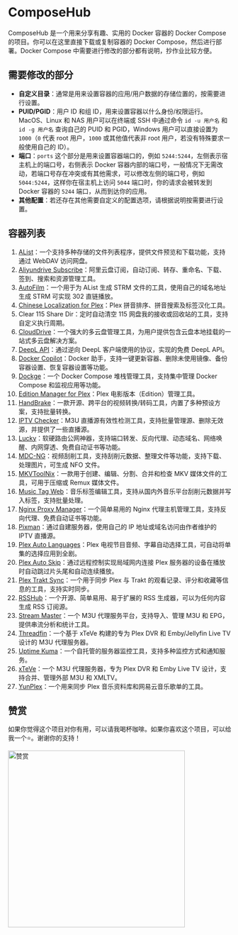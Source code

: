 # ComposeHub
ComposeHub 是一个用来分享有趣、实用的 Docker 容器的 Docker Compose 的项目。你可以在这里直接下载或复制容器的 Docker Compose，然后进行部署。Docker Compose 中需要进行修改的部分都有说明，抄作业比较方便。

## 需要修改的部分
- **自定义目录**：通常是用来设置容器的应用/用户数据的存储位置的，按需要进行设置。
- **PUID/PGID**：用户 ID 和组 ID，用来设置容器以什么身份/权限运行。MacOS、Linux 和 NAS 用户可以在终端或 SSH 中通过命令 `id -u 用户名` 和 `id -g 用户名` 查询自己的 PUID 和 PGID，Windows 用户可以直接设置为 `1000`（`0` 代表 root 用户，`1000` 或其他值代表非 root 用户，若没有特殊要求一般使用自己的 ID）。
- **端口**：`ports` 这个部分是用来设置容器端口的，例如 `5244:5244`，左侧表示宿主机上的端口号，右侧表示 Docker 容器内部的端口号，一般情况下无需改动，若端口号存在冲突或有其他需求，可以修改左侧的端口号，例如 `5044:5244`，这样你在宿主机上访问 `5044` 端口时，你的请求会被转发到 Docker 容器的 `5244` 端口，从而到达你的应用。
- **其他配置**：若还存在其他需要自定义的配置选项，请根据说明按需要进行设置。

## 容器列表
1. [AList](https://alist.nn.ci/zh/)：一个支持多种存储的文件列表程序，提供文件预览和下载功能，支持通过 WebDAV 访问网盘。
2. [Aliyundrive Subscribe](https://github.com/adminpass/aliyundrive-subscribe)：阿里云盘订阅，自动订阅、转存、重命名、下载、签到、搜索和资源管理工具。
3. [AutoFilm](https://github.com/Akimio521/AutoFilm)：一个用于为 AList 生成 STRM 文件的工具，使用自己的域名地址生成 STRM 可实现 302 直链播放。
4. [Chinese Localization for Plex](https://github.com/x1ao4/chinese-localization-for-plex)：Plex 拼音排序、拼音搜索及标签汉化工具。
5. Clear 115 Share Dir：定时自动清空 115 网盘我的接收或回收站的工具，支持自定义执行周期。
6. [CloudDrive](https://www.clouddrive2.com/index.html)：一个强大的多云盘管理工具，为用户提供包含云盘本地挂载的一站式多云盘解决方案。
7. [DeepL API](https://hub.docker.com/r/zu1k/deepl)：通过逆向 DeepL 客户端使用的协议，实现的免费 DeepL API。
8. [Docker Copilot](https://github.com/onlyLTY/dockerCopilot)：Docker 助手，支持一键更新容器、删除未使用镜像、备份容器设置、恢复容器设置等功能。
9. [Dockge](https://github.com/louislam/dockge)：一个 Docker Compose 堆栈管理工具，支持集中管理 Docker Compose 和监视应用等功能。
10. [Edition Manager for Plex](https://github.com/x1ao4/edition-manager-for-plex)：Plex 电影版本（Edition）管理工具。
11. [HandBrake](https://github.com/jlesage/docker-handbrake)：一款开源、跨平台的视频转换/转码工具，内置了多种预设方案，支持批量转换。
12. [IPTV Checker](https://github.com/zhimin-dev/iptv-checker)：M3U 直播源有效性检测工具，支持批量管理源、删除无效源，并提供了一些直播源。
13. [Lucky](https://lucky666.cn/)：软硬路由公网神器，支持端口转发、反向代理、动态域名、网络唤醒、内网穿透、免费自动证书等功能。
14. [MDC-NG](https://github.com/mdc-ng/mdc-ng)：视频刮削工具，支持刮削元数据、整理文件等功能，支持下载、处理图片，可生成 NFO 文件。
15. [MKVToolNix](https://github.com/jlesage/docker-mkvtoolnix)：一款用于创建、编辑、分割、合并和检查 MKV 媒体文件的工具，可用于压缩或 Remux 媒体文件。
16. [Music Tag Web](https://github.com/xhongc/music-tag-web)：音乐标签编辑工具，支持从国内外音乐平台刮削元数据并写入标签，支持批量处理。
17. [Nginx Proxy Manager](https://nginxproxymanager.com/)：一个简单易用的 Nginx 代理主机管理工具，支持反向代理、免费自动证书等功能。
18. [Pixman](https://hub.docker.com/r/pixman/pixman)：通过自建服务器，使用自己的 IP 地址或域名访问由作者维护的 IPTV 直播源。
19. [Plex Auto Languages](https://github.com/RemiRigal/Plex-Auto-Languages)：Plex 电视节目音频、字幕自动选择工具，可自动将单集的选择应用到全剧。
20. [Plex Auto Skip](https://github.com/mdhiggins/PlexAutoSkip)：通过远程控制实现局域网内连接 Plex 服务器的设备在播放时自动跳过片头尾和自动连续播放。
21. [Plex Trakt Sync](https://github.com/Taxel/PlexTraktSync)：一个用于同步 Plex 与 Trakt 的观看记录、评分和收藏等信息的工具，支持实时同步。
22. [RSSHub](https://docs.rsshub.app/)：一个开源、简单易用、易于扩展的 RSS 生成器，可以为任何内容生成 RSS 订阅源。
23. [Stream Master](https://github.com/SenexCrenshaw/StreamMaster)：一个 M3U 代理服务平台，支持导入、管理 M3U 和 EPG，提供串流分析和统计工具。
24. [Threadfin](https://github.com/Threadfin/Threadfin)：一个基于 xTeVe 构建的专为 Plex DVR 和 Emby/Jellyfin Live TV 设计的 M3U 代理服务器。
25. [Uptime Kuma](https://github.com/louislam/uptime-kuma)：一个自托管的服务器监控工具，支持多种监控方式和通知服务。
26. [xTeVe](https://github.com/xteve-project/xTeVe)：一个 M3U 代理服务器，专为 Plex DVR 和 Emby Live TV 设计，支持合并、管理外部 M3U 和 XMLTV。
27. [YunPlex](https://github.com/awillheartwu/yunplex)：一个用来同步 Plex 音乐资料库和网易云音乐歌单的工具。

## 赞赏
如果你觉得这个项目对你有用，可以请我喝杯咖啡。如果你喜欢这个项目，可以给我一个⭐️。谢谢你的支持！

<img width="399" alt="赞赏" src="https://github.com/x1ao4/ComposeHub/assets/112841659/9f1b8962-a4e0-498e-8e8a-661cdbc8d2b3">
